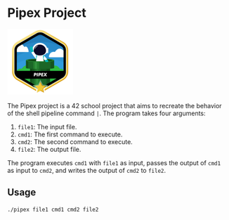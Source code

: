 # Pipex Project

![Pipex](pipexm.png)

The Pipex project is a 42 school project that aims to recreate the behavior of the shell pipeline command `|`. The program takes four arguments:

1. `file1`: The input file.
2. `cmd1`: The first command to execute.
3. `cmd2`: The second command to execute.
4. `file2`: The output file.

The program executes `cmd1` with `file1` as input, passes the output of `cmd1` as input to `cmd2`, and writes the output of `cmd2` to `file2`.

## Usage

```sh
./pipex file1 cmd1 cmd2 file2
